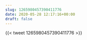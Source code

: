 ```yaml
---
slug: 1265980457390411776
date: 2020-05-28 12:17:16+00:00
draft: false
---
```


{{< tweet 1265980457390411776 >}}
